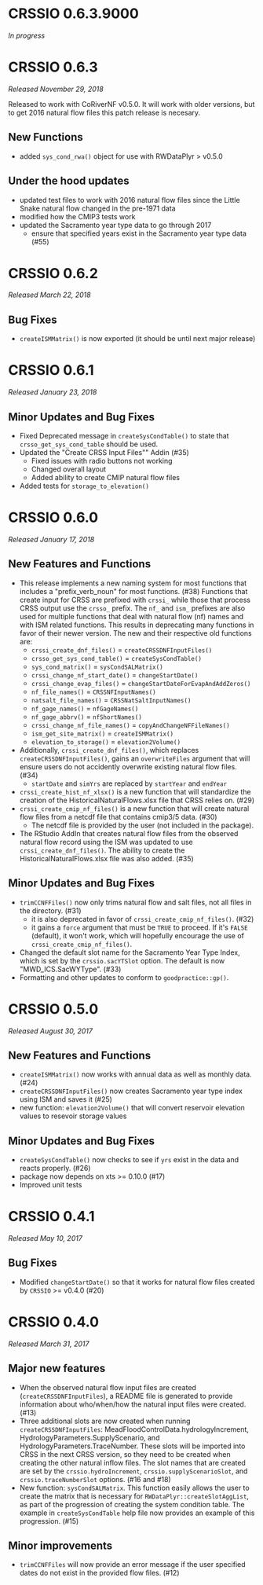CRSSIO 0.6.3.9000
=================

*In progress*

CRSSIO 0.6.3
===================

*Released November 29, 2018*

Released to work with CoRiverNF v0.5.0. It will work with older versions, but to get 2016 natural flow files this patch release is necesary. 

## New Functions

* added `sys_cond_rwa()` object for use with RWDataPlyr > v0.5.0

## Under the hood updates

* updated test files to work with 2016 natural flow files since the Little Snake natural flow changed in the pre-1971 data
* modified how the CMIP3 tests work
* updated the Sacramento year type data to go through 2017
    * ensure that specified years exist in the Sacramento year type data (#55)

CRSSIO 0.6.2
==============

*Released March 22, 2018*

## Bug Fixes

* `createISMMatrix()` is now exported (it should be until next major release)

CRSSIO 0.6.1
==============

*Released January 23, 2018*

## Minor Updates and Bug Fixes

* Fixed Deprecated message in `createSysCondTable()` to state that `crsso_get_sys_cond_table` should be used.
* Updated the "Create CRSS Input Files"" Addin (#35)
    - Fixed issues with radio buttons not working
    - Changed overall layout
    - Added ability to create CMIP natural flow files
* Added tests for `storage_to_elevation()`

CRSSIO 0.6.0
==============

*Released January 17, 2018*

## New Features and Functions

* This release implements a new naming system for most functions that includes a "prefix_verb_noun" for most functions. (#38) Functions that create input for CRSS are prefixed with `crssi_` while those that process CRSS output use the `crsso_` prefix. The `nf_` and `ism_` prefixes are also used for multiple functions that deal with natural flow (nf) names and with ISM related functions. This results in deprecating many functions in favor of their newer version. The new and their respective old functions are:
    - `crssi_create_dnf_files()` = `createCRSSDNFInputFiles()`
    - `crsso_get_sys_cond_table()` = `createSysCondTable()`
    - `sys_cond_matrix()` = `sysCondSALMatrix()`
    - `crssi_change_nf_start_date()` = `changeStartDate()`
    - `crssi_change_evap_files()` = `changeStartDateForEvapAndAddZeros()`
    - `nf_file_names()` = `CRSSNFInputNames()`
    - `natsalt_file_names()` = `CRSSNatSaltInputNames()`
    - `nf_gage_names()` = `nfGageNames()`
    - `nf_gage_abbrv()` = `nfShortNames()`
    - `crssi_change_nf_file_names()` = `copyAndChangeNFFileNames()`
    - `ism_get_site_matrix()` = `createISMMatrix()`
    - `elevation_to_storage()` = `elevation2Volume()`
* Additionally, `crssi_create_dnf_files()`, which replaces `createCRSSDNFInputFiles()`, gains an `overwriteFiles` argument that will ensure users do not accidently overwrite existing natural flow files. (#34) 
    - `startDate` and `simYrs` are replaced by `startYear` and `endYear`
* `crssi_create_hist_nf_xlsx()` is a new function that will standardize the creation of the HistoricalNaturalFlows.xlsx file that CRSS relies on. (#29)
* `crssi_create_cmip_nf_files()` is a new function that will create natural flow files from a netcdf file that contains cmip3/5 data. (#30)
    - The netcdf file is provided by the user (not included in the package).
* The RStudio AddIn that creates natural flow files from the observed natural flow record using the ISM was updated to use `crssi_create_dnf_files()`. The ability to create the HistoricalNaturalFlows.xlsx file was also added. (#35)

## Minor Updates and Bug Fixes

* `trimCCNFFiles()` now only trims natural flow and salt files, not all files in the directory. (#31)
    * it is also deprecated in favor of `crssi_create_cmip_nf_files()`. (#32)
    * it gains a `force` argument that must be `TRUE` to proceed. If it's `FALSE` (default), it won't work, which will hopefully encourage the use of `crssi_create_cmip_nf_files()`.
* Changed the default slot name for the Sacramento Year Type Index, which is set by the `crssio.sacYTSlot` option. The default is now "MWD_ICS.SacWYType". (#33)
* Formatting and other updates to conform to `goodpractice::gp()`.

CRSSIO 0.5.0
===============

*Released August 30, 2017* 

## New Features and Functions

* `createISMMatrix()` now works with annual data as well as monthly data. (#24)
* `createCRSSDNFInputFiles()` now creates Sacramento year type index using ISM and saves it (#25)
* new function: `elevation2Volume()` that will convert reservoir elevation values to resevoir storage values

## Minor Updates and Bug Fixes

* `createSysCondTable()` now checks to see if `yrs` exist in the data and reacts properly. (#26)
* package now depends on xts >= 0.10.0 (#17)
* Improved unit tests

# CRSSIO 0.4.1

*Released May 10, 2017*

## Bug Fixes

* Modified `changeStartDate()` so that it works for natural flow files created by `CRSSIO` >= v0.4.0 (#20)

# CRSSIO 0.4.0

*Released March 31, 2017*

## Major new features

* When the observed natural flow input files are created (`createCRSSDNFInputFiles`), a README file is generated to provide information about who/when/how the natural input files were created. (#13)
* Three additional slots are now created when running `createCRSSDNFInputFiles`: MeadFloodControlData.hydrologyIncrement, HydrologyParameters.SupplyScenario, and HydrologyParameters.TraceNumber. These slots will be imported into CRSS in the next CRSS version, so they need to be created when creating the other natural inflow files. The slot names that are created are set by the `crssio.hydroIncrement`, `crssio.supplyScenarioSlot`, and `crssio.traceNumberSlot` options. (#16 and #18)
* New function: `sysCondSALMatrix`. This function easily allows the user to create the matrix that is necessary for `RWDataPlyr::createSlotAggList`, as part of the progression of creating the system condition table. The example in `createSysCondTable` help file now provides an example of this progression. (#15)

## Minor improvements

* `trimCCNFFiles` will now provide an error message if the user specified dates do not exist in the provided flow files. (#12)
